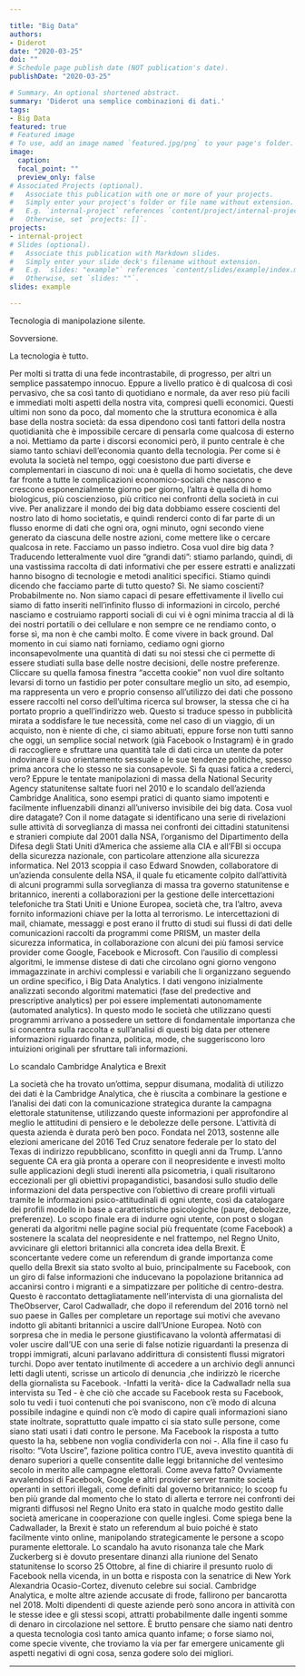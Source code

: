```yaml
---

title: "Big Data"
authors:
- Diderot
date: "2020-03-25"
doi: ""
# Schedule page publish date (NOT publication's date).
publishDate: "2020-03-25"

# Summary. An optional shortened abstract.
summary: 'Diderot una semplice combinazioni di dati.'
tags:
- Big Data
featured: true
# Featured image
# To use, add an image named `featured.jpg/png` to your page's folder. 
image:
  caption: 
  focal_point: ""
  preview_only: false
# Associated Projects (optional).
#   Associate this publication with one or more of your projects.
#   Simply enter your project's folder or file name without extension.
#   E.g. `internal-project` references `content/project/internal-project/index.md`.
#   Otherwise, set `projects: []`.
projects:
- internal-project
# Slides (optional).
#   Associate this publication with Markdown slides.
#   Simply enter your slide deck's filename without extension.
#   E.g. `slides: "example"` references `content/slides/example/index.md`.
#   Otherwise, set `slides: ""`.
slides: example

---
```


Tecnologia di manipolazione silente.


Sovversione.


La tecnologia è tutto.


Per molti si tratta di una fede incontrastabile, di progresso, per altri un semplice passatempo innocuo. 
Eppure a livello pratico è di qualcosa di così pervasivo, che sa così tanto di quotidiano e normale, da aver reso più facili e immediati molti aspetti della nostra vita, compresi quelli economici. Questi ultimi non sono da poco, dal momento che la struttura economica è alla base della nostra società: da essa dipendono così tanti fattori della nostra quotidianità che è impossibile cercare di pensarla come qualcosa di esterno a noi. Mettiamo da parte i discorsi economici però, il punto centrale è che siamo tanto schiavi dell’economia quanto della tecnologia.
Per come si è evoluta la società nel tempo, oggi coesistono due parti diverse e complementari in ciascuno di noi: una è quella di homo societatis, che deve far fronte a tutte le complicazioni economico-sociali che nascono e crescono esponenzialmente giorno per giorno, l’altra è quella di homo biologicus, più coscienzioso, più critico nei confronti della società in cui vive. Per analizzare il mondo dei big data dobbiamo essere coscienti del nostro lato di homo societatis, e quindi renderci conto di far parte di un flusso enorme di dati che ogni ora, ogni minuto, ogni secondo viene generato da ciascuna delle nostre azioni, come mettere like o cercare qualcosa in rete. 
Facciamo un passo indietro. 
Cosa vuol dire big data ? 
Traducendo letteralmente vuol dire “grandi dati”: stiamo parlando, quindi, di una vastissima raccolta di dati informativi che per essere estratti e analizzati hanno bisogno di tecnologie e metodi analitici specifici. 
Stiamo quindi dicendo che facciamo parte di tutto questo? Sì. 
Ne siamo coscienti? Probabilmente no.
Non siamo capaci di pesare effettivamente il livello cui siamo di fatto inseriti nell’infinito flusso di informazioni in circolo, perché nasciamo e costruiamo rapporti sociali di cui vi è ogni minima traccia al di là dei nostri portatili o dei cellulare e non sempre ce ne rendiamo conto, o forse sì, ma non è che cambi molto.
È come vivere in back ground. 
Dal momento in cui siamo nati forniamo, cediamo ogni giorno inconsapevolmente una quantità di dati su noi stessi che ci permette di essere studiati sulla base delle nostre decisioni, delle nostre preferenze. Cliccare su quella famosa finestra “accetta cookie” non vuol dire soltanto levarsi di torno un fastidio per poter consultare meglio un sito, ad esempio, ma rappresenta un vero e proprio consenso all’utilizzo dei dati che possono essere raccolti nel corso dell’ultima ricerca sul browser, la stessa che ci ha portato proprio a quell’indirizzo web.   Questo si traduce spesso in pubblicità mirata a soddisfare le tue necessità, come nel caso di un viaggio, di un acquisto, non è niente di che, ci siamo abituati, eppure forse non tutti sanno che oggi, un semplice social network (già Facebook o Instagram) è in grado di raccogliere e sfruttare una quantità tale di dati circa un utente da poter indovinare il suo orientamento sessuale o le sue tendenze politiche, spesso prima ancora che lo stesso ne sia consapevole. 
Si fa quasi fatica a crederci, vero? 
Eppure le tentate manipolazioni di massa della National Security Agency statunitense saltate fuori nel 2010 e lo scandalo dell’azienda Cambridge Analitica, sono esempi pratici di quanto siamo impotenti e facilmente influenzabili dinanzi all’universo invisibile dei big data.
Cosa vuol dire datagate?
Con il nome datagate si identificano una serie di rivelazioni sulle attività di sorveglianza di massa nei confronti dei cittadini statunitensi e stranieri compiute dal 2001 dalla NSA, l’organismo del Dipartimento della Difesa degli Stati Uniti d’America che assieme alla CIA e all’FBI si occupa della sicurezza nazionale, con particolare attenzione alla sicurezza informatica.
Nel 2013 scoppia il caso Edward Snowden, collaboratore di un’azienda consulente della NSA, il quale fu eticamente colpito dall’attività di alcuni programmi sulla sorveglianza di massa tra governo statunitense e britannico, inerenti a collaborazioni per la gestione delle intercettazioni telefoniche tra Stati Uniti e Unione Europea, società che, tra l’altro, aveva fornito informazioni chiave per la lotta al terrorismo. Le intercettazioni di mail, chiamate, messaggi e post erano il frutto di studi sui flussi di dati delle comunicazioni raccolti da programmi come PRISM, un master della sicurezza informatica, in collaborazione con alcuni dei più famosi service provider come Google, Facebook e Microsoft.
Con l’ausilio di complessi algoritmi, le immense distese di dati che circolano ogni giorno vengono immagazzinate in archivi complessi e variabili che li organizzano seguendo un ordine specifico, i Big Data Analytics. I dati vengono inizialmente analizzati secondo algoritmi matematici (fase del predective and prescriptive analytics) per poi essere implementati autonomamente (automated analytics). In questo modo le società che utilizzano questi programmi arrivano a possedere un settore di fondamentale importanza che si concentra sulla raccolta e sull’analisi di questi big data per ottenere informazioni riguardo finanza, politica, mode, che suggeriscono loro intuizioni originali per sfruttare tali informazioni.

Lo scandalo Cambridge Analytica e Brexit

La società che ha trovato un’ottima, seppur disumana, modalità di utilizzo dei dati è la Cambridge Analytica, che è riuscita a combinare la gestione e l’analisi dei dati con la comunicazione strategica durante la campagna elettorale statunitense, utilizzando queste informazioni per approfondire al meglio le attitudini di pensiero e le debolezze delle persone.
L’attività di questa azienda è durata però ben poco. 
Fondata nel 2013, sostenne alle elezioni americane del 2016 Ted Cruz senatore federale per lo stato del Texas di indirizzo repubblicano, sconfitto in quegli anni da Trump. L’anno seguente CA era già pronta a operare con il neopresidente e investì molto sulle applicazioni degli studi inerenti alla psicometria, i quali risultarono eccezionali per gli obiettivi propagandistici, basandosi sullo studio delle informazioni del data perspective con l’obiettivo di creare profili virtuali tramite le informazioni psico-attitudinali di ogni utente, così da catalogare dei profili modello in base a caratteristiche psicologiche (paure, debolezze, preferenze).
Lo scopo finale era di indurre ogni utente, con post o slogan generati da algoritmi nelle pagine social più frequentate (come Facebook) a sostenere la scalata del neopresidente e nel frattempo, nel Regno Unito, avvicinare gli elettori britannici alla concreta idea della Brexit. È sconcertante vedere come un referendum di grande importanza come quello della Brexit sia stato svolto al buio, principalmente su Facebook, con un giro di false informazioni che inducevano la popolazione britannica ad accanirsi contro i migranti e a simpatizzare per politiche di centro-destra. 
Questo è raccontato dettagliatamente nell’intervista di una giornalista del TheObserver, Carol Cadwalladr, che dopo il referendum del 2016 tornò nel suo paese in Galles per completare un reportage sui motivi che avevano indotto gli abitanti britannici a uscire dall’Unione Europea. 
Notò con sorpresa che in media le persone giustificavano la volontà affermatasi di voler uscire dall’UE con una serie di false notizie riguardanti la presenza di troppi immigrati, alcuni parlavano addirittura di consistenti flussi migratori turchi. Dopo aver tentato inutilmente di accedere a un archivio degli annunci letti dagli utenti, scrisse un articolo di denuncia ,che indirizzò le ricerche della giornalista su Facebook. 
-Infatti la verità- dice la Cadwalladr nella sua intervista su Ted - è che ciò che accade su Facebook resta su Facebook, solo tu vedi i tuoi contenuti che poi svaniscono, non c’è modo di alcuna possibile indagine e quindi non c’è modo di capire quali informazioni siano state inoltrate, soprattutto quale impatto ci sia stato sulle persone, come siano stati usati i dati contro le persone. Ma Facebook la risposta a tutto questo la ha, sebbene non voglia condividerla con noi -. 
Alla fine il caso fu risolto: “Vota Uscire”, fazione politica contro l’UE, aveva investito quantità di denaro superiori a quelle consentite dalle leggi britanniche del ventesimo secolo in merito alle campagne elettorali. 
Come aveva fatto? 
Ovviamente avvalendosi di Facebook, Google e altri provider server tramite società operanti in settori illegali, come definiti dal governo britannico; lo scoop fu ben più grande dal momento che lo stato di allerta e terrore nei confronti dei migranti diffusosi nel Regno Unito era stato in qualche modo gestito dalle società americane in cooperazione con quelle inglesi. Come spiega bene la Cadwallader, la Brexit è stato un referendum al buio poiché è stato facilmente vinto online,  manipolando strategicamente le persone a scopo puramente elettorale. Lo scandalo ha avuto risonanza tale che Mark Zuckerberg si è dovuto presentare dinanzi alla riunione del Senato statunitense lo scorso 25 Ottobre, al fine di chiarire il presunto ruolo di Facebook nella vicenda, in un botta e risposta con la senatrice di New York Alexandria Ocasio-Cortez, divenuto celebre sui social.
Cambridge Analytica, e molte altre aziende accusate di frode, fallirono per bancarotta nel 2018.
Molti dipendenti di queste aziende però sono ancora in attività con le stesse idee e gli stessi scopi, attratti probabilmente dalle ingenti somme di denaro in circolazione nel settore.
È brutto pensare che siamo nati dentro a questa tecnologia così tanto amica quanto infame; o forse siamo noi, come specie vivente, che troviamo la via per far emergere unicamente gli aspetti negativi di ogni cosa, senza godere solo dei migliori.


---
